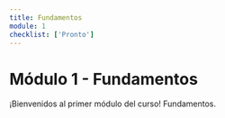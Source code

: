 ```yaml
---
title: Fundamentos
module: 1
checklist: ['Pronto']
---
```


# Módulo 1 - Fundamentos

¡Bienvenidos al primer módulo del curso! Fundamentos.
